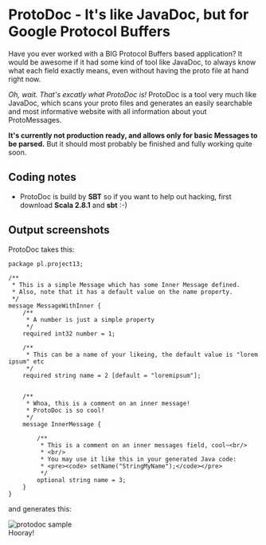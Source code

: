 ProtoDoc - It's like JavaDoc, but for Google Protocol Buffers
=============================================================
Have you ever worked with a BIG Protocol Buffers based application? It would be awesome if it had some kind 
of tool like JavaDoc, to always know what each field exactly means, even without having the proto file at hand right now.

*Oh, wait. That's excatly what ProtoDoc is!* ProtoDoc is a tool very much like JavaDoc, which scans your proto files and generates
an easily searchable and most informative website with all information about yout ProtoMessages.

**It's currently not production ready, and allows only for basic Messages to be parsed.** But it should most probably be finished and fully working quite soon.

Coding notes
------------

* ProtoDoc is build by **SBT** so if you want to help out hacking, first download **Scala 2.8.1** and **sbt** :-)

Output screenshots
------------------
ProtoDoc takes this:

```
package pl.project13;

/**
 * This is a simple Message which has some Inner Message defined.
 * Also, note that it has a default value on the name property.
 */
message MessageWithInner {
    /**
     * A number is just a simple property
     */
    required int32 number = 1;

    /**
     * This can be a name of your likeing, the default value is "lorem ipsum" etc
     */
    required string name = 2 [default = "loremipsum"];


    /**
     * Whoa, this is a comment on an inner message!
     * ProtoDoc is so cool!
     */
    message InnerMessage {

        /**
         * This is a comment on an inner messages field, cool~<br/>
         * <br/>
         * You may use it like this in your generated Java code:
         * <pre><code> setName("StringMyName");</code></pre>
         */
        optional string name = 3;
    }
}
```

and generates this:<br/>

<img src="https://raw.github.com/ktoso/protodoc-scala/master/doc/protodoc_main.png" alt="protodoc sample"/>

<br/>
Hooray!
